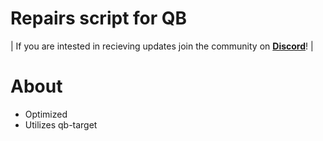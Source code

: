 # Repairs script for QB

| If you are intested in recieving updates join the community on **[Discord](https://discord.gg/svmzYehU8R)**! |


# About
- Optimized
- Utilizes qb-target
